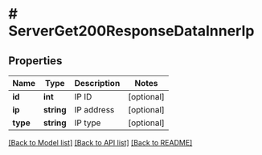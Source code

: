 # # ServerGet200ResponseDataInnerIp

## Properties

Name | Type | Description | Notes
------------ | ------------- | ------------- | -------------
**id** | **int** | IP ID | [optional]
**ip** | **string** | IP address | [optional]
**type** | **string** | IP type | [optional]

[[Back to Model list]](../../README.md#models) [[Back to API list]](../../README.md#endpoints) [[Back to README]](../../README.md)
